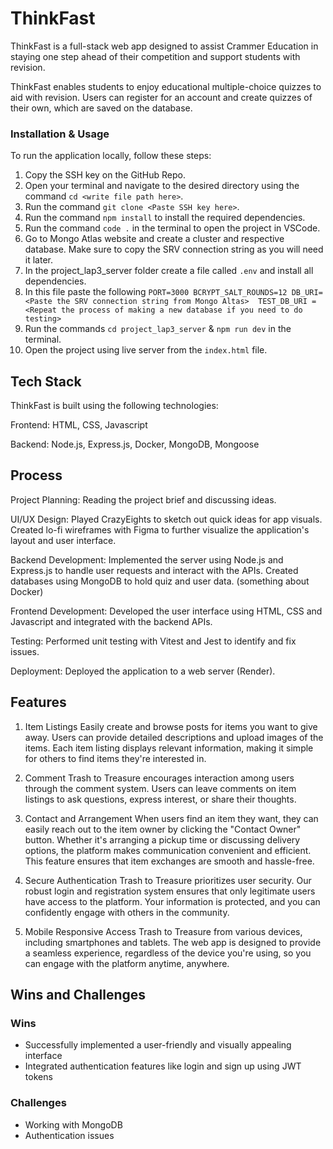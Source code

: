 # ThinkFast

ThinkFast is a full-stack web app designed to assist Crammer Education in staying one step ahead of their competition and support students with revision. 

ThinkFast enables students to enjoy educational multiple-choice quizzes to aid with revision. Users can register for an account and create quizzes of their own, which are saved on the database. 

### Installation & Usage
To run the application locally, follow these steps:

1. Copy the SSH key on the GitHub Repo.
2. Open your terminal and navigate to the desired directory using the command `cd <write file path here>`.
3. Run the command `git clone <Paste SSH key here>`.
6. Run the command `npm install` to install the required dependencies.
7. Run the command `code .` in the terminal to open the project in VSCode.
8. Go to Mongo Atlas website and create a cluster and respective database. Make sure to copy the SRV connection string as you will need it later. 
9. In the project_lap3_server folder create a file called `.env` and install all dependencies.
2. In this file paste the following
`PORT=3000
 BCRYPT_SALT_ROUNDS=12
 DB_URI=<Paste the SRV connection string from Mongo Altas> 
 TEST_DB_URI = <Repeat the process of making a new database if you need to do testing>`
4. Run the commands `cd project_lap3_server` & `npm run dev` in the terminal.
5. Open the project using live server from the `index.html` file.


## Tech Stack
ThinkFast is built using the following technologies:

Frontend: HTML, CSS, Javascript

Backend: Node.js, Express.js, Docker, MongoDB, Mongoose

## Process
Project Planning: Reading the project brief and discussing ideas.

UI/UX Design: Played CrazyEights to sketch out quick ideas for app visuals. Created lo-fi wireframes with Figma to further visualize the application's layout and user interface.

Backend Development: Implemented the server using Node.js and Express.js to handle user requests and interact with the APIs. Created databases using MongoDB to hold quiz and user data.  (something about Docker)

Frontend Development: Developed the user interface using HTML, CSS and Javascript and integrated with the backend APIs.

Testing: Performed unit testing with Vitest and Jest to identify and fix issues.

Deployment: Deployed the application to a web server (Render).

## Features
1. Item Listings
Easily create and browse posts for items you want to give away. Users can provide detailed descriptions and upload images of the items. Each item listing displays relevant information, making it simple for others to find items they're interested in.

2. Comment
Trash to Treasure encourages interaction among users through the comment system. Users can leave comments on item listings to ask questions, express interest, or share their thoughts.

3. Contact and Arrangement
When users find an item they want, they can easily reach out to the item owner by clicking the "Contact Owner" button. Whether it's arranging a pickup time or discussing delivery options, the platform makes communication convenient and efficient. This feature ensures that item exchanges are smooth and hassle-free.

4. Secure Authentication
Trash to Treasure prioritizes user security. Our robust login and registration system ensures that only legitimate users have access to the platform. Your information is protected, and you can confidently engage with others in the community.

5. Mobile Responsive
Access Trash to Treasure from various devices, including smartphones and tablets. The web app is designed to provide a seamless experience, regardless of the device you're using, so you can engage with the platform anytime, anywhere.

## Wins and Challenges

### Wins
- Successfully implemented a user-friendly and visually appealing interface
- Integrated authentication features like login and sign up using JWT tokens


### Challenges
- Working with MongoDB
- Authentication issues

